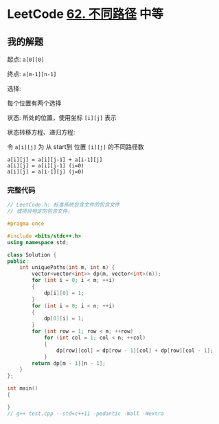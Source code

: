 # LeetCode [62. 不同路径](https://leetcode-cn.com/problems/unique-paths/) 中等



## 我的解题

起点: `a[0][0]`

终点: `a[m-1][n-1]`

选择: 

每个位置有两个选择

状态: 所处的位置，使用坐标 `[i][j]` 表示

状态转移方程、递归方程: 

令 `a[i][j]` 为 从 start到 位置 `[i][j]` 的不同路径数

```
a[i][j] = a[i][j-1] + a[i-1][j]
a[i][j] = a[i][j-1] (i=0)
a[i][j] = a[i-1][j] (j=0)
```

### 完整代码

```C++
// LeetCode.h: 标准系统包含文件的包含文件
// 或项目特定的包含文件。

#pragma once

#include <bits/stdc++.h>
using namespace std;

class Solution {
public:
	int uniquePaths(int m, int n) {
		vector<vector<int>> dp(m, vector<int>(n));
		for (int i = 0; i < m; ++i)
		{
			dp[i][0] = 1;
		}
		for (int i = 0; i < n; ++i)
		{
			dp[0][i] = 1;
		}
		for (int row = 1; row < m; ++row)
			for (int col = 1; col < n; ++col)
			{
				dp[row][col] = dp[row - 1][col] + dp[row][col - 1];
			}
		return dp[m - 1][n - 1];
	}
};

int main()
{

}
// g++ test.cpp --std=c++11 -pedantic -Wall -Wextra

```

